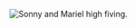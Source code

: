 ![Sonny and Mariel high fiving.](https://content.codecademy.com/courses/learn-cpp/community-challenge/highfive.gif)